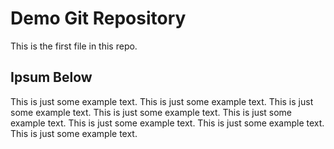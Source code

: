 # Demo Git Repository 

This is the first file in this repo.

## Ipsum Below

This is just some example text. This is just some example text. This is just some example text. This is just some example text. This is just some example text. This is just some example text. This is just some example text. This is just some example text.